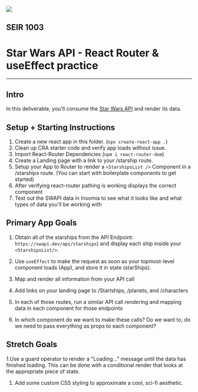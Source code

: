 <img src="https://i.imgur.com/go18uJE.jpg">

## SEIR 1003

# Star Wars API - React Router & useEffect practice

---

## Intro
In this deliverable, you'll consume the [Star Wars API](https://swapi.dev/api/starships) and render its data. 

## Setup + Starting Instructions 

1. Create a new react app in this folder. (`npx create-react-app .`)
2. Clean up CRA starter code and verify app loads without issue.
3. Import React-Router Dependencies (`npm i react-router-dom`)
4. Create a Landing page with a link to your /starship route.
5. Setup your App to Router to render a `<StarshipsList />` Component in a /starships route.  (You can start with boilerplate components to get started)
6. After verifying react-router pathing is working displays the correct component
7. Test out the SWAPI data in Insomia to see what it looks like and what types of data you'll be working with

## Primary App Goals
1. Obtain all of the starships from the API Endpoint: `https://swapi.dev/api/starships`) and display each ship inside your `<StarshipsList/>`. 
1. Use `useEffect` to make the request as soon as your topmost-level component loads (App), and store it in state (starShips).
1. Map and render all information from your API call

1. Add links on your landing page to /Startships, /planets, and /characters
1. In each of those routes, run a similar API call rendering and mapping data in each component for those endpoints
1. In which component do we want to make these calls? Do we want to, do we need to pass everything as props to each component?

## Stretch Goals
1.Use a guard operator to render a "Loading..." message until the data has finished loading. This can be done with a conditional render that looks at the appropriate piece of state.
1. Add some custom CSS styling to approximate a cool, sci-fi aesthetic. 



